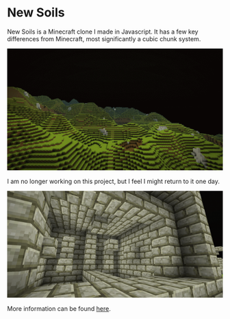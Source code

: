 # New Soils
New Soils is a Minecraft clone I made in Javascript. It has a few key differences from Minecraft,
most significantly a cubic chunk system.

![sunrise](../img/newsoils1.gif)

I am no longer working on this project, but I feel I might return to it one day.

![blocks](../img/newsoils2.png)

More information can be found [here](https://www.indiedb.com/games/new-soils).
